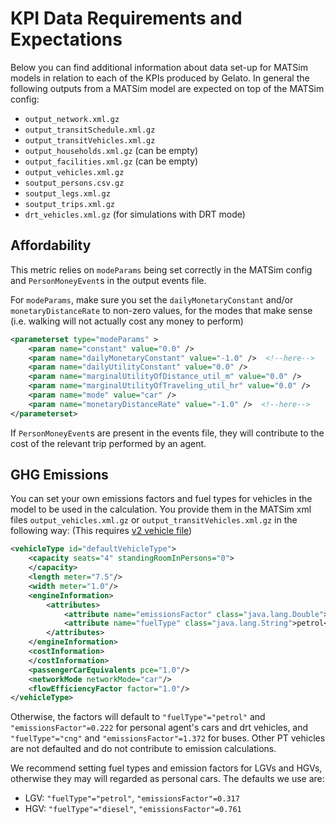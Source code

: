 # KPI Data Requirements and Expectations

Below you can find additional information about data set-up for MATSim models in relation to each of the KPIs produced 
by Gelato. 
In general the following outputs from a MATSim model are expected on top of the MATSim config:

- `output_network.xml.gz`
- `output_transitSchedule.xml.gz`
- `output_transitVehicles.xml.gz`
- `output_households.xml.gz` (can be empty)
- `output_facilities.xml.gz` (can be empty)
- `output_vehicles.xml.gz`
- `soutput_persons.csv.gz`
- `soutput_legs.xml.gz`
- `soutput_trips.xml.gz`
- `drt_vehicles.xml.gz` (for simulations with DRT mode)

## Affordability

This metric relies on `modeParams` being set correctly in the MATSim config and `PersonMoneyEvent`s in the output
events file.

For `modeParams`, make sure you set the `dailyMonetaryConstant` and/or `monetaryDistanceRate` to non-zero values, 
for the modes that make sense (i.e. walking will not actually cost any money to perform)
```xml
<parameterset type="modeParams" >
    <param name="constant" value="0.0" />
    <param name="dailyMonetaryConstant" value="-1.0" />  <!--here-->
    <param name="dailyUtilityConstant" value="0.0" />
    <param name="marginalUtilityOfDistance_util_m" value="0.0" />
    <param name="marginalUtilityOfTraveling_util_hr" value="0.0" />
    <param name="mode" value="car" />
    <param name="monetaryDistanceRate" value="-1.0" />  <!--here-->
</parameterset>
```

If `PersonMoneyEvent`s are present in the events file, they will contribute to the cost of the relevant trip performed 
by an agent.

## GHG Emissions

You can set your own emissions factors and fuel types for vehicles in the model to be used in the calculation.
You provide them in the MATSim xml files `output_vehicles.xml.gz` or `output_transitVehicles.xml.gz` in the following
way:
(This requires [v2 vehicle file](https://www.matsim.org/files/dtd/vehicleDefinitions_v2.0.xsd))

```xml
<vehicleType id="defaultVehicleType">
    <capacity seats="4" standingRoomInPersons="0">
    </capacity>
    <length meter="7.5"/>
    <width meter="1.0"/>
    <engineInformation>
        <attributes>
            <attribute name="emissionsFactor" class="java.lang.Double">0.222</attribute>
            <attribute name="fuelType" class="java.lang.String">petrol</attribute>
        </attributes>
    </engineInformation>
    <costInformation>
    </costInformation>
    <passengerCarEquivalents pce="1.0"/>
    <networkMode networkMode="car"/>
    <flowEfficiencyFactor factor="1.0"/>
</vehicleType>
```

Otherwise, the factors will default to `"fuelType"="petrol"` and `"emissionsFactor"=0.222` for personal agent's cars and
drt vehicles, and `"fuelType"="cng"` and `"emissionsFactor"=1.372` for buses. 
Other PT vehicles are not defaulted and do not contribute to emission calculations.

We recommend setting fuel types and emission factors for LGVs and HGVs, otherwise they may will regarded as personal cars.
The defaults we use are:

- LGV: `"fuelType"="petrol"`, `"emissionsFactor"=0.317`
- HGV: `"fuelType"="diesel"`, `"emissionsFactor"=0.761`
